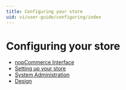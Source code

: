 ```yaml
---
title: Configuring your store
uid: vi/user-guide/configuring/index
---
```


# Configuring your store

* [nopCommerce Interface](xref:vi/user-guide/configuring/nopcommerce-interface)
* [Setting up your store](xref:vi/user-guide/configuring/setting-up/index)
* [System Administration](xref:vi/user-guide/configuring/system/index)
* [Design](xref:vi/user-guide/configuring/design/index)
